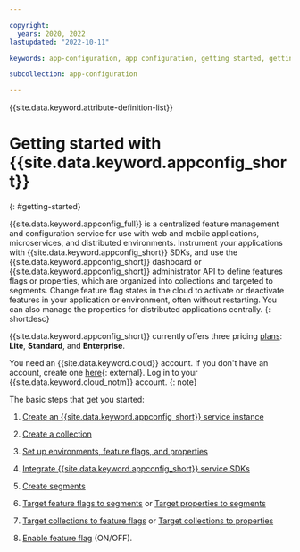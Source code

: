 ```yaml
---

copyright:
  years: 2020, 2022
lastupdated: "2022-10-11"

keywords: app-configuration, app configuration, getting started, getting started with app configuration

subcollection: app-configuration

---
```


{{site.data.keyword.attribute-definition-list}}

# Getting started with {{site.data.keyword.appconfig_short}}
{: #getting-started}

{{site.data.keyword.appconfig_full}} is a centralized feature management and configuration service for use with web and mobile applications, microservices, and distributed environments. Instrument your applications with {{site.data.keyword.appconfig_short}} SDKs, and use the {{site.data.keyword.appconfig_short}} dashboard or {{site.data.keyword.appconfig_short}} administrator API to define features flags or properties, which are organized into collections and targeted to segments. Change feature flag states in the cloud to activate or deactivate features in your application or environment, often without restarting. You can also manage the properties for distributed applications centrally.
{: shortdesc}

{{site.data.keyword.appconfig_short}} currently offers three pricing [plans](/docs/app-configuration?topic=app-configuration-ac-faqs-usage#faq-ac-pricing): **Lite**, **Standard**, and **Enterprise**.

You need an {{site.data.keyword.cloud}} account. If you don't have an account, create one [here](https://cloud.ibm.com/registration/){: external}. Log in to your {{site.data.keyword.cloud_notm}} account.
{: note}

The basic steps that get you started:

1. [Create an {{site.data.keyword.appconfig_short}} service instance](/docs/app-configuration?topic=app-configuration-ac-create-an-instance)

1. [Create a collection](/docs/app-configuration?topic=app-configuration-ac-collections#ac-create-a-collection)

1. [Set up environments, feature flags, and properties](/docs/app-configuration?topic=app-configuration-ac-ff-prop-env)

1. [Integrate {{site.data.keyword.appconfig_short}} service SDKs](/docs/app-configuration?topic=app-configuration-ac-integrate-sdks)

1. [Create segments](/docs/app-configuration?topic=app-configuration-ac-segments#ac-create-segment)

1. [Target feature flags to segments](/docs/app-configuration?topic=app-configuration-ac-feature-flags#targeting-segment-with-feature-flag) or [Target properties to segments](/docs/app-configuration?topic=app-configuration-ac-properties#targeting-segment-with-properties)

1. [Target collections to feature flags](/docs/app-configuration?topic=app-configuration-ac-feature-flags#collection-target-feature-flags) or [Target collections to properties](/docs//app-configuration?topic=app-configuration-ac-properties#collection-target-properties)

1. [Enable feature flag](/docs/app-configuration?topic=app-configuration-ac-feature-flags#enabling-feature-flag) (ON/OFF).
